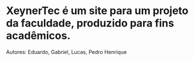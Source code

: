 # XeynerTec é um site para um projeto da faculdade, produzido para fins acadêmicos.
Autores: Eduardo, Gabriel, Lucas, Pedro Henrique
